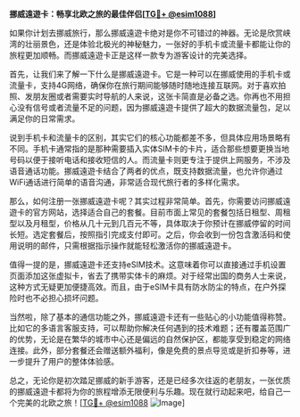 **挪威遠遊卡：畅享北欧之旅的最佳伴侣[[TG💪+ @esim1088](https://t.me/s/esim1088)]**

如果你计划去挪威旅行，那么挪威遠遊卡绝对是你不可错过的神器。无论是欣赏峡湾的壮丽景色，还是体验北极光的神秘魅力，一张好的手机卡或流量卡都能让你的旅程更加顺畅。而挪威遠遊卡正是这样一款专为游客设计的完美选择。

首先，让我们来了解一下什么是挪威遠遊卡。它是一种可以在挪威使用的手机卡或流量卡，支持4G网络，确保你在旅行期间能够随时随地连接互联网。对于喜欢拍照、发朋友圈或者需要实时导航的人来说，这张卡简直是必备之选。你再也不用担心没有信号或者流量不足的问题，因为挪威遠遊卡提供了超大的数据流量包，足以满足你的日常需求。

说到手机卡和流量卡的区别，其实它们的核心功能都差不多，但具体应用场景略有不同。手机卡通常指的是那种需要插入实体SIM卡的卡片，适合那些想要更换当地号码以便于接听电话和接收短信的人。而流量卡则更专注于提供上网服务，不涉及语音通话功能。挪威遠遊卡结合了两者的优点，既支持数据流量，也允许你通过WiFi通话进行简单的语音沟通，非常适合现代旅行者的多样化需求。

那么，如何注册一张挪威遠遊卡呢？其实过程非常简单。首先，你需要访问挪威遠遊卡的官方网站，选择适合自己的套餐。目前市面上常见的套餐包括日租型、周租型以及月租型，价格从几十元到几百元不等，具体取决于你预计在挪威停留的时间长短。选定套餐后，按照指引完成支付即可。之后，你会收到一份包含激活码和使用说明的邮件，只需根据指示操作就能轻松激活你的挪威遠遊卡。

值得一提的是，挪威遠遊卡还支持eSIM技术。这意味着你可以直接通过手机设置页面添加这张虚拟卡，省去了携带实体卡的麻烦。对于经常出国的商务人士来说，这种方式无疑更加便捷高效。而且，由于eSIM卡具有防水防尘的特点，在户外探险时也不必担心损坏问题。

当然啦，除了基本的通信功能之外，挪威遠遊卡还有一些贴心的小功能值得称赞。比如它的多语言客服支持，可以帮助你解决任何遇到的技术难题；还有覆盖范围广的优势，无论是在繁华的城市中心还是偏远的自然保护区，都能享受到稳定的网络连接。此外，部分套餐还会赠送额外福利，像是免费的景点导览或是折扣券等，进一步提升了用户的整体体验感。

总之，无论你是初次踏足挪威的新手游客，还是已经多次往返的老朋友，一张优质的挪威遠遊卡都将为你的旅程增添无限便利与乐趣。现在就行动起来吧，给自己一个完美的北欧之旅！[[TG💪+ @esim1088](https://t.me/s/esim1088) ![Image](https://i.postimg.cc/4NQfJmqS/Snipaste-2025-05-13-00-14-12.png)]